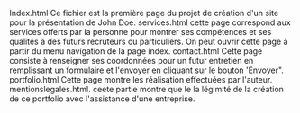 Index.html
Ce fichier est la première page du projet de création d'un site pour la présentation de John Doe.
services.html
cette page correspond aux services offerts par la personne pour montrer ses compétences et ses qualités à des futurs recruteurs ou particuliers. On peut ouvrir cette page à partir du menu navigation de la page index.
contact.html
Cette page consiste à renseigner ses coordonnées pour un futur entretien en remplissant un formulaire et l'envoyer en cliquant sur le bouton 'Envoyer".
portfolio.html
Cette page montre les réalisation effectuées par l'auteur.
mentionslegales.html.
ceete partie montre que le la légimité de la création de ce portfolio avec l'assistance d'une entreprise.
